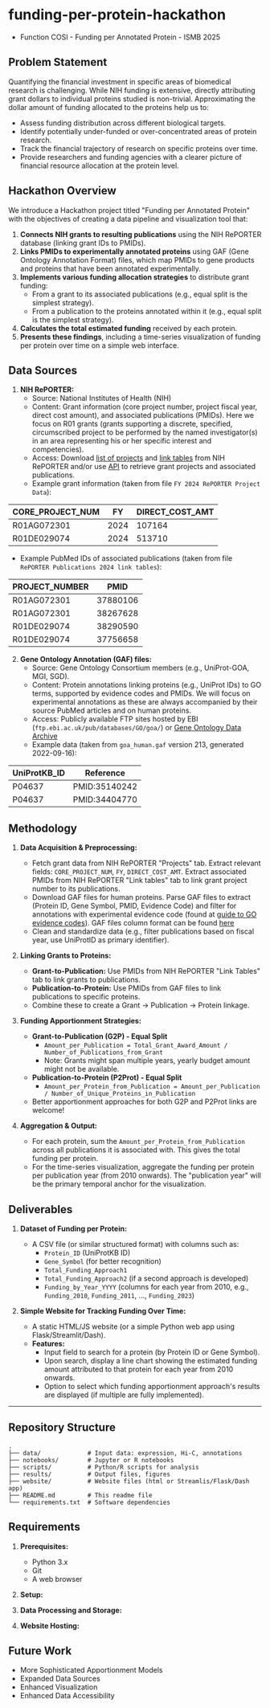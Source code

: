 # funding-per-protein-hackathon


*   Function COSI - Funding per Annotated Protein - ISMB 2025

## Problem Statement
Quantifying the financial investment in specific areas of biomedical research is challenging. While NIH funding is extensive, directly attributing grant dollars to individual proteins studied is non-trivial. Approximating the dollar amount of funding allocated to the proteins help us to:
*   Assess funding distribution across different biological targets.
*   Identify potentially under-funded or over-concentrated areas of protein research.
*   Track the financial trajectory of research on specific proteins over time.
*   Provide researchers and funding agencies with a clearer picture of financial resource allocation at the protein level.

## Hackathon Overview
We introduce a Hackathon project titled "Funding per Annotated Protein" with the objectives of creating a data pipeline and visualization tool that:
1.  **Connects NIH grants to resulting publications** using the NIH RePORTER database (linking grant IDs to PMIDs).
2.  **Links PMIDs to experimentally annotated proteins** using GAF (Gene Ontology Annotation Format) files, which map PMIDs to gene products and proteins that have been annotated experimentally.
3.  **Implements various funding allocation strategies** to distribute grant funding:
    *   From a grant to its associated publications (e.g., equal split is the simplest strategy).
    *   From a publication to the proteins annotated within it (e.g., equal split is the simplest strategy).
4.  **Calculates the total estimated funding** received by each protein.
5.  **Presents these findings**, including a time-series visualization of funding per protein over time on a simple web interface.

## Data Sources
1.  **NIH RePORTER:**
    *   Source: National Institutes of Health (NIH)
    *   Content: Grant information (core project number, project fiscal year, direct cost amount), and associated publications (PMIDs). Here we focus on R01 grants (grants supporting a discrete, specified, circumscribed project to be performed by the named investigator(s) in an area representing his or her specific interest and competencies).
    *   Access: Download [list of projects](https://reporter.nih.gov/exporter/projects) and [link tables](https://reporter.nih.gov/exporter/linktables) from NIH RePORTER and/or use [API](https://api.reporter.nih.gov/) to retrieve grant projects and associated publications.
    *   Example grant information (taken from file `FY 2024 RePORTER Project Data`):
    
      
| **CORE_PROJECT_NUM**   | **FY**     | **DIRECT_COST_AMT** |
|--------------|-----------|------------|
| R01AG072301 | 2024      | 107164        |
| R01DE029074 |  2024 | 513710       |
   *   Example PubMed IDs of associated publications (taken from file `RePORTER Publications 2024 link tables`):

    
| **PROJECT_NUMBER**   | **PMID**    |
|--------------|-----------|
| R01AG072301 | 37880106   |
| R01AG072301 |  38267628 |
| R01DE029074 | 38290590 |
| R01DE029074 | 37756658 |


2.  **Gene Ontology Annotation (GAF) files:**
    *   Source: Gene Ontology Consortium members (e.g., UniProt-GOA, MGI, SGD).
    *   Content: Protein annotations linking proteins (e.g., UniProt IDs) to GO terms, supported by evidence codes and PMIDs. We will focus on experimental annotations as these are always accompanied by their source PubMed articles and on human proteins.
    *   Access: Publicly available FTP sites hosted by EBI (`ftp.ebi.ac.uk/pub/databases/GO/goa/`) or [Gene Ontology Data Archive](`https://release.geneontology.org/`)
    *   Example data (taken from `goa_human.gaf` version 213, generated 2022-09-16):
      
| **UniProtKB_ID**   | **Reference**     |
|--------------|-----------|
| P04637 | PMID:35140242       |
| P04637 |  PMID:34404770 |

## Methodology
1.  **Data Acquisition & Preprocessing:**
    *   Fetch grant data from NIH RePORTER "Projects" tab. Extract relevant fields: `CORE_PROJECT_NUM`, `FY`, `DIRECT_COST_AMT`. Extract associated PMIDs from NIH RePORTER "Link tables" tab to link grant project number to its publications.
    *   Download GAF files for human proteins. Parse GAF files to extract (Protein ID, Gene Symbol, PMID, Evidence Code) and filter for annotations with experimental evidence code (found at [guide to GO evidence codes](https://geneontology.org/docs/guide-go-evidence-codes/)). GAF files column format can be found [here](https://geneontology.org/docs/go-annotation-file-gaf-format-2.2/)
    *   Clean and standardize data (e.g., filter publications based on fiscal year, use UniProtID as primary identifier).

2.  **Linking Grants to Proteins:**
    *   **Grant-to-Publication:** Use PMIDs from NIH RePORTER "Link Tables" tab to link grants to publications.
    *   **Publication-to-Protein:** Use PMIDs from GAF files to link publications to specific proteins.
    *   Combine these to create a Grant -> Publication -> Protein linkage.

3.  **Funding Apportionment Strategies:**
    *   **Grant-to-Publication (G2P) - Equal Split**
        *   `Amount_per_Publication = Total_Grant_Award_Amount / Number_of_Publications_from_Grant`
        *  Note: Grants might span multiple years, yearly budget amount might not be available.
    *   **Publication-to-Protein (P2Prot) - Equal Split**
        *   `Amount_per_Protein_from_Publication = Amount_per_Publication / Number_of_Unique_Proteins_in_Publication`
    *   Better apportionment approaches for both G2P and P2Prot links are welcome!

4.  **Aggregation & Output:**
    *   For each protein, sum the `Amount_per_Protein_from_Publication` across all publications it is associated with. This gives the total funding per protein.
    *   For the time-series visualization, aggregate the funding per protein per publication year (from 2010 onwards). The "publication year" will be the primary temporal anchor for the visualization.

## Deliverables

1.  **Dataset of Funding per Protein:**
    *   A CSV file (or similar structured format) with columns such as:
        *   `Protein_ID` (UniProtKB ID)
        *   `Gene_Symbol` (for better recognition)
        *   `Total_Funding_Approach1` 
        *   `Total_Funding_Approach2` (if a second approach is developed)
        *   `Funding_by_Year_YYYY` (columns for each year from 2010, e.g., `Funding_2010`, `Funding_2011`, ..., `Funding_2023`)

2.  **Simple Website for Tracking Funding Over Time:**
    *   A static HTML/JS website (or a simple Python web app using Flask/Streamlit/Dash).
    *   **Features:**
        *   Input field to search for a protein (by Protein ID or Gene Symbol).
        *   Upon search, display a line chart showing the estimated funding amount attributed to that protein for each year from 2010 onwards.
        *   Option to select which funding apportionment approach's results are displayed (if multiple are fully implemented).

---

## Repository Structure

```text
.
├── data/             # Input data: expression, Hi-C, annotations
├── notebooks/        # Jupyter or R notebooks
├── scripts/          # Python/R scripts for analysis
├── results/          # Output files, figures
├── website/          # Website files (html or Streamlis/Flask/Dash app)
├── README.md         # This readme file
└── requirements.txt  # Software dependencies
```


## Requirements

1.  **Prerequisites:**
    *   Python 3.x
    *   Git
    *   A web browser

2.  **Setup:**

3.  **Data Processing and Storage:**

4.  **Website Hosting:**


## Future Work
*   More Sophisticated Apportionment Models
*   Expanded Data Sources
*   Enhanced Visualization
*   Enhanced Data Accessibility 

